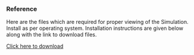 ### Reference
Here are the files which are required for proper viewing of the Simulation.
Install as per operating system. Installation instructions are given below along with the link to download files.

<a href="images/Lab Manual Exp ALU.pdf" target="_blank">Click here to download</a>